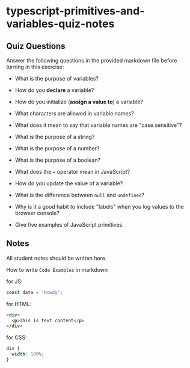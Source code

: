 # typescript-primitives-and-variables-quiz-notes

## Quiz Questions

Answer the following questions in the provided markdown file before turning in this exercise:

- What is the purpose of variables?
<!-- Variables store data values so they can be used and manipulated in a program. -->
- How do you **declare** a variable?
<!-- using const, let, or var -->
- How do you initialize (**assign a value to**) a variable?
<!-- with equal sign = -->
- What characters are allowed in variable names?
<!-- Characters can include letters, digits, underscores, and dollar signs, but must start with a letter, $, or _. -->
- What does it mean to say that variable names are "case sensitive"?
<!-- Variable names are case-sensitive, meaning that capitalization matters -->
- What is the purpose of a string?
<!-- A string stores and represents text in a program -->
- What is the purpose of a number?
<!-- Numbers can be used in TypeScript for mathematical operations such as addition, subtraction, multiplication, and division: -->
- What is the purpose of a boolean?
<!-- booleans are often used in if statements and other control structures to determine the flow of a program -->
- What does the `=` operator mean in JavaScript?
<!-- it is used to assign a value to a variable. -->
- How do you update the value of a variable?
<!-- ou update a variable by reassigning it using the = operator. -->
- What is the difference between `null` and `undefined`?
<!-- undefined typically indicates that a variable has not been initialized, while null is used to intentionally denote the absence of any value. -->
- Why is it a good habit to include "labels" when you log values to the browser console?
<!-- Including labels when logging values helps identify and understand the output more easily, especially when debugging. -->
- Give five examples of JavaScript primitives.
<!-- string, number, boolean, null, undefined. -->

## Notes

All student notes should be written here.

How to write `Code Examples` in markdown

for JS:

```javascript
const data = 'Howdy';
```

for HTML:

```html
<div>
  <p>This is text content</p>
</div>
```

for CSS:

```css
div {
  width: 100%;
}
```
